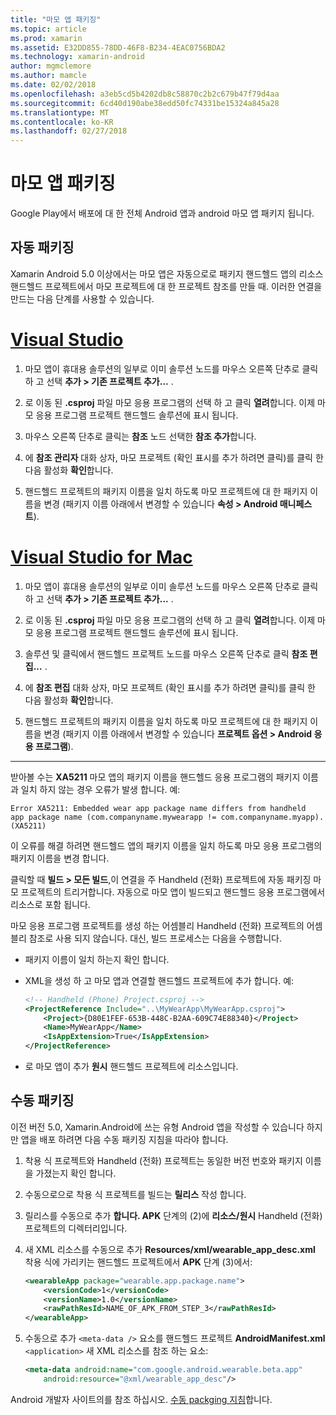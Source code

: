 ```yaml
---
title: "마모 앱 패키징"
ms.topic: article
ms.prod: xamarin
ms.assetid: E32DD855-78DD-46F8-B234-4EAC0756BDA2
ms.technology: xamarin-android
author: mgmclemore
ms.author: mamcle
ms.date: 02/02/2018
ms.openlocfilehash: a3eb5cd5b4202db8c58870c2b2c679b47f79d4aa
ms.sourcegitcommit: 6cd40d190abe38edd50fc74331be15324a845a28
ms.translationtype: MT
ms.contentlocale: ko-KR
ms.lasthandoff: 02/27/2018
---
```

# <a name="packaging-wear-apps"></a>마모 앱 패키징

Google Play에서 배포에 대 한 전체 Android 앱과 android 마모 앱 패키지 됩니다. 

## <a name="automatic-packaging"></a>자동 패키징

Xamarin Android 5.0 이상에서는 마모 앱은 자동으로로 패키지 핸드헬드 앱의 리소스 핸드헬드 프로젝트에서 마모 프로젝트에 대 한 프로젝트 참조를 만들 때. 이러한 연결을 만드는 다음 단계를 사용할 수 있습니다. 

# <a name="visual-studiotabvswin"></a>[Visual Studio](#tab/vswin)

1. 마모 앱이 휴대용 솔루션의 일부로 이미 솔루션 노드를 마우스 오른쪽 단추로 클릭 하 고 선택 **추가 > 기존 프로젝트 추가...** .

2. 로 이동 된 **.csproj** 파일 마모 응용 프로그램의 선택 하 고 클릭 **열려**합니다. 이제 마모 응용 프로그램 프로젝트 핸드헬드 솔루션에 표시 됩니다.

3. 마우스 오른쪽 단추로 클릭는 **참조** 노드 선택한 **참조 추가**합니다.

4. 에 **참조 관리자** 대화 상자, 마모 프로젝트 (확인 표시를 추가 하려면 클릭)를 클릭 한 다음 활성화 **확인**합니다.

5. 핸드헬드 프로젝트의 패키지 이름을 일치 하도록 마모 프로젝트에 대 한 패키지 이름을 변경 (패키지 이름 아래에서 변경할 수 있습니다 **속성 > Android 매니페스트**).

# <a name="visual-studio-for-mactabvsmac"></a>[Visual Studio for Mac](#tab/vsmac)

1. 마모 앱이 휴대용 솔루션의 일부로 이미 솔루션 노드를 마우스 오른쪽 단추로 클릭 하 고 선택 **추가 > 기존 프로젝트 추가...** .

2. 로 이동 된 **.csproj** 파일 마모 응용 프로그램의 선택 하 고 클릭 **열려**합니다. 이제 마모 응용 프로그램 프로젝트 핸드헬드 솔루션에 표시 됩니다.

3. 솔루션 및 클릭에서 핸드헬드 프로젝트 노드를 마우스 오른쪽 단추로 클릭 **참조 편집...** .

4. 에 **참조 편집** 대화 상자, 마모 프로젝트 (확인 표시를 추가 하려면 클릭)를 클릭 한 다음 활성화 **확인**합니다.

5. 핸드헬드 프로젝트의 패키지 이름을 일치 하도록 마모 프로젝트에 대 한 패키지 이름을 변경 (패키지 이름 아래에서 변경할 수 있습니다 **프로젝트 옵션 > Android 응용 프로그램**).

-----


받아볼 수는 **XA5211** 마모 앱의 패키지 이름을 핸드헬드 응용 프로그램의 패키지 이름과 일치 하지 않는 경우 오류가 발생 합니다. 예:

```shell
Error XA5211: Embedded wear app package name differs from handheld 
app package name (com.companyname.mywearapp != com.companyname.myapp). (XA5211)
```

이 오류를 해결 하려면 핸드헬드 앱의 패키지 이름을 일치 하도록 마모 응용 프로그램의 패키지 이름을 변경 합니다.

클릭할 때 **빌드 > 모든 빌드**,이 연결을 주 Handheld (전화) 프로젝트에 자동 패키징 마모 프로젝트의 트리거합니다. 자동으로 마모 앱이 빌드되고 핸드헬드 응용 프로그램에서 리소스로 포함 됩니다.

마모 응용 프로그램 프로젝트를 생성 하는 어셈블리 Handheld (전화) 프로젝트의 어셈블리 참조로 사용 되지 않습니다. 대신, 빌드 프로세스는 다음을 수행합니다.

-   패키지 이름이 일치 하는지 확인 합니다. 

-   XML을 생성 하 고 마모 앱과 연결할 핸드헬드 프로젝트에 추가 합니다. 예: 

    ```xml
    <!-- Handheld (Phone) Project.csproj -->
    <ProjectReference Include="..\MyWearApp\MyWearApp.csproj">
        <Project>{D80E1FEF-653B-448C-B2AA-609C74E88340}</Project>
        <Name>MyWearApp</Name>
        <IsAppExtension>True</IsAppExtension>
    </ProjectReference>
    ```

-   로 마모 앱이 추가 **원시** 핸드헬드 프로젝트에 리소스입니다. 


## <a name="manual-packaging"></a>수동 패키징

이전 버전 5.0, Xamarin.Android에 쓰는 유형 Android 앱을 작성할 수 있습니다 하지만 앱을 배포 하려면 다음 수동 패키징 지침을 따라야 합니다. 

1. 착용 식 프로젝트와 Handheld (전화) 프로젝트는 동일한 버전 번호와 패키지 이름을 가졌는지 확인 합니다.

2. 수동으로으로 착용 식 프로젝트를 빌드는 **릴리스** 작성 합니다.

3. 릴리스를 수동으로 추가 **합니다. APK** 단계의 (2)에 **리소스/원시** Handheld (전화) 프로젝트의 디렉터리입니다.

4. 새 XML 리소스를 수동으로 추가 **Resources/xml/wearable_app_desc.xml** 착용 식에 가리키는 핸드헬드 프로젝트에서 **APK** 단계 (3)에서:

    ```xml
    <wearableApp package="wearable.app.package.name">
        <versionCode>1</versionCode>
        <versionName>1.0</versionName>
        <rawPathResId>NAME_OF_APK_FROM_STEP_3</rawPathResId>
    </wearableApp>
    ```

5. 수동으로 추가 `<meta-data />` 요소를 핸드헬드 프로젝트 **AndroidManifest.xml** `<application>` 새 XML 리소스를 참조 하는 요소:

    ```xml
    <meta-data android:name="com.google.android.wearable.beta.app"
        android:resource="@xml/wearable_app_desc"/>
    ```

Android 개발자 사이트의를 참조 하십시오. [수동 packging 지침](https://developer.android.com/training/wearables/apps/packaging.html#PackageManually)합니다.

